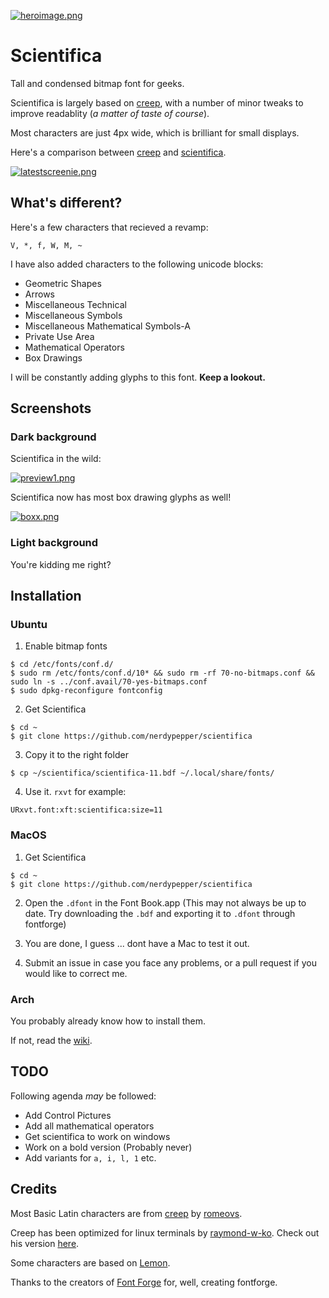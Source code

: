 [![heroimage.png](https://s2.postimg.org/9qdcdg821/heroimage.png)](https://postimg.org/image/6jisttnlx/)

# Scientifica


Tall and condensed bitmap font for geeks.


Scientifica is largely based on [creep](https://github.com/romeovs/creep), with a number
of minor tweaks to improve readablity (*a matter of taste of course*).

Most characters are just 4px wide, which is brilliant for small displays.

Here's a comparison between [creep](https://github.com/romeovs/creep) and [scientifica](https://github.com/nerdypepper/scientifica).

[![latestscreenie.png](https://s8.postimg.org/i2p0x699x/latestscreenie.png)](https://postimg.org/image/lz2ct5u9d/)


## What's different?


Here's a few characters that recieved a revamp:

`V, *, f, W, M, ~ `

I have also added characters to the following unicode blocks:

 - Geometric Shapes 
 - Arrows 
 - Miscellaneous Technical 
 - Miscellaneous Symbols
 - Miscellaneous Mathematical Symbols-A
 - Private Use Area
 - Mathematical Operators
 - Box Drawings

I will be constantly adding glyphs to this font. **Keep a lookout.**



## Screenshots

### Dark background

Scientifica in the wild:

[![preview1.png](https://s2.postimg.org/4vo8snbw9/scientificajs.png)](https://postimg.org/image/toxstauwl/)


Scientifica now has most box drawing glyphs as well!

[![boxx.png](https://s17.postimg.org/5cimzpx2n/boxx.png)](https://postimg.org/image/igo7cep4b/)

### Light background


You're kidding me right?




## Installation


### Ubuntu


 1. Enable bitmap fonts
 ```shell
 $ cd /etc/fonts/conf.d/ 
 $ sudo rm /etc/fonts/conf.d/10* && sudo rm -rf 70-no-bitmaps.conf && sudo ln -s ../conf.avail/70-yes-bitmaps.conf
 $ sudo dpkg-reconfigure fontconfig
  ```

 2. Get Scientifica
 ```shell
 $ cd ~ 
 $ git clone https://github.com/nerdypepper/scientifica
 ```

 3. Copy it to the right folder
 ```shell 
 $ cp ~/scientifica/scientifica-11.bdf ~/.local/share/fonts/
 ```

 4. Use it. `rxvt` for example:
 ```shell
 URxvt.font:xft:scientifica:size=11
 ```


### MacOS


 1. Get Scientifica
 ```shell
 $ cd ~
 $ git clone https://github.com/nerdypepper/scientifica
 ```

 2. Open the `.dfont` in the Font Book.app (This may not always be up to date. Try downloading the `.bdf` and exporting it to `.dfont` through fontforge)

 3. You are done, I guess ... dont have a Mac to test it out.

 4. Submit an issue in case you face any problems, or a pull request if you would like to correct me.


### Arch

You probably already know how to install them.

If not, read the [wiki](https://wiki.archlinux.org/index.php/fonts).




## TODO

Following agenda *may* be followed:

 - Add Control Pictures
 - Add all mathematical operators
 - Get scientifica to work on windows
 - Work on a bold version (Probably never)
 - Add variants for `a, i, l, 1` etc.




## Credits

Most Basic Latin characters are from [creep](https://github.com/romeovs/creep) by [romeovs](https://github.com/romeovs).

Creep has been optimized for linux terminals by [raymond-w-ko](https://github.com/raymond-w-ko). Check out his version [here](https://github.com/raymond-w-ko/creep2).

Some characters are based on [Lemon](http://artwizaleczapka.sourceforge.net/).

Thanks to the creators of [Font Forge](https://fontforge.github.io/en-US/) for, well, creating fontforge.
